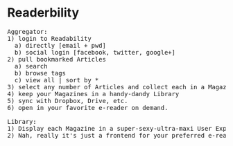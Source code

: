 # Readerbility

<pre>
Aggregator:
1) login to Readability
  a) directly [email + pwd]
  b) social login [facebook, twitter, google+]
2) pull bookmarked Articles
  a) search
  b) browse tags
  c) view all | sort by *
3) select any number of Articles and collect each in a Magazine in epub/mobi format.
4) keep your Magazines in a handy-dandy Library
5) sync with Dropbox, Drive, etc.
6) open in your favorite e-reader on demand.

Library:
1) Display each Magazine in a super-sexy-ultra-maxi User Experience that just might save your family's life.
2) Nah, really it's just a frontend for your preferred e-reading platform+device
</pre>

